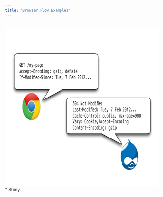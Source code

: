 ```yaml
---
title: "Browser Flow Examples"
---
```


<br />
<img src="../images/EXPORT2.png" width="780" height="520" alt="Browser caching flow" />

<div markdown="markdown" class="presenter-note">
* Shiny!
</div>
